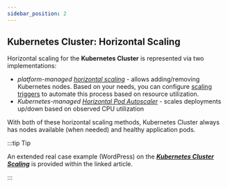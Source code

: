 ```yaml
---
sidebar_position: 2
---
```


## Kubernetes Cluster: Horizontal Scaling
Horizontal scaling for the **Kubernetes Cluster** is represented via two implementations:

- *platform-managed [horizontal scaling](1)* - allows adding/removing Kubernetes nodes. Based on your needs, you can configure [scaling triggers](1) to automate this process based on resource utilization.
- *Kubernetes-managed [Horizontal Pod Autoscaler](1)* - scales deployments up/down based on observed CPU utilization

With both of these horizontal scaling methods, Kubernetes Cluster always has nodes available (when needed) and healthy application pods.

:::tip Tip

An extended real case example (WordPress) on the ***[Kubernetes Cluster Scaling](1)*** is provided within the linked article.

:::